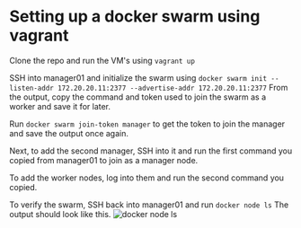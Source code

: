 # Setting up a docker swarm using vagrant

Clone the repo and run the VM's using ```vagrant up```

SSH into manager01 and initialize the swarm using ```docker swarm init --listen-addr 172.20.20.11:2377 --advertise-addr 172.20.20.11:2377```
From the output, copy the command and token used to join the swarm as a worker and save it for later.

Run ```docker swarm join-token manager``` to get the token to join the manager and save the output once again.

Next, to add the second manager, SSH into it and run the first command you copied from manager01 to join as a manager node.

To add the worker nodes, log into them and run the second command you copied.

To verify the swarm, SSH back into manager01 and run ```docker node ls```
The output should look like this.
![docker node ls](https://i.imgur.com/6sHL70C.png)
